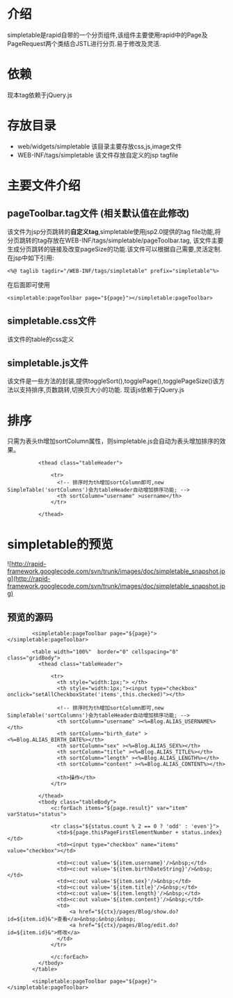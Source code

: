 

# 介绍 #

simpletable是rapid自带的一个分页组件,该组件主要使用rapid中的Page及PageRequest两个类结合JSTL进行分页.易于修改及灵活.

# 依赖 #
现本tag依赖于jQuery.js

# 存放目录 #
  * web/widgets/simpletable 该目录主要存放css,js,image文件
  * WEB-INF/tags/simpletable 该文件存放自定义的jsp tagfile


# 主要文件介绍 #
## pageToolbar.tag文件 (相关默认值在此修改) ##
该文件为jsp分页跳转的**自定义tag**,simpletable使用jsp2.0提供的tag file功能,将分页跳转的tag存放在WEB-INF/tags/simpletable/pageToolbar.tag, 该文件主要生成分页跳转的链接及改变pageSize的功能.该文件可以根据自己需要,灵活定制.
在jsp中如下引用:
```
<%@ taglib tagdir="/WEB-INF/tags/simpletable" prefix="simpletable"%>
```
在后面即可使用
```
<simpletable:pageToolbar page="${page}"></simpletable:pageToolbar>
```

## simpletable.css文件 ##
该文件的table的css定义

## simpletable.js文件 ##
该文件是一些方法的封装,提供toggleSort(),togglePage(),togglePageSize()该方法以支持排序,页数跳转,切换页大小的功能.
现该js依赖于jQuery.js

# 排序 #
只需为表头th增加sortColumn属性，则simpletable.js会自动为表头增加排序的效果。
```
		  <thead class="tableHeader">
			  
			  <tr>
				<!-- 排序时为th增加sortColumn即可,new SimpleTable('sortColumns')会为tableHeader自动增加排序功能; -->
				<th sortColumn="username" >username</th>
			  </tr>
			  
		  </thead>
```

# simpletable的预览 #
![http://rapid-framework.googlecode.com/svn/trunk/images/doc/simpletable_snapshot.jpg](http://rapid-framework.googlecode.com/svn/trunk/images/doc/simpletable_snapshot.jpg)

## 预览的源码 ##
```
		<simpletable:pageToolbar page="${page}"></simpletable:pageToolbar>
	
		<table width="100%"  border="0" cellspacing="0" class="gridBody">
		  <thead class="tableHeader">
			  
			  <tr>
				<th style="width:1px;"> </th>
				<th style="width:1px;"><input type="checkbox" onclick="setAllCheckboxState('items',this.checked)"></th>
				
				<!-- 排序时为th增加sortColumn即可,new SimpleTable('sortColumns')会为tableHeader自动增加排序功能; -->
				<th sortColumn="username" ><%=Blog.ALIAS_USERNAME%></th>
				<th sortColumn="birth_date" ><%=Blog.ALIAS_BIRTH_DATE%></th>
				<th sortColumn="sex" ><%=Blog.ALIAS_SEX%></th>
				<th sortColumn="title" ><%=Blog.ALIAS_TITLE%></th>
				<th sortColumn="length" ><%=Blog.ALIAS_LENGTH%></th>
				<th sortColumn="content" ><%=Blog.ALIAS_CONTENT%></th>

				<th>操作</th>
			  </tr>
			  
		  </thead>
		  <tbody class="tableBody">
		  	  <c:forEach items="${page.result}" var="item" varStatus="status">
		  	  
			  <tr class="${status.count % 2 == 0 ? 'odd' : 'even'}">
				<td>${page.thisPageFirstElementNumber + status.index}</td>
				<td><input type="checkbox" name="items" value="checkbox"></td>
				
				<td><c:out value='${item.username}'/>&nbsp;</td>
				<td><c:out value='${item.birthDateString}'/>&nbsp;</td>
				<td><c:out value='${item.sex}'/>&nbsp;</td>
				<td><c:out value='${item.title}'/>&nbsp;</td>
				<td><c:out value='${item.length}'/>&nbsp;</td>
				<td><c:out value='${item.content}'/>&nbsp;</td>
				<td>
					<a href="${ctx}/pages/Blog/show.do?id=${item.id}&">查看</a>&nbsp;&nbsp;&nbsp;
					<a href="${ctx}/pages/Blog/edit.do?id=${item.id}&">修改</a>
				</td>
			  </tr>
			  
		  	  </c:forEach>
		  </tbody>
		</table>
	
		<simpletable:pageToolbar page="${page}"></simpletable:pageToolbar>
```